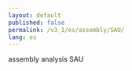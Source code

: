 ```yaml
---
layout: default
published: false
permalink: /v3_1/es/assembly/SAU/
lang: es
---
```


assembly analysis SAU
